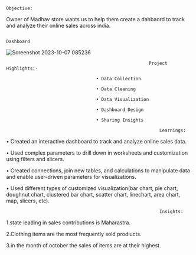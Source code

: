 
                                                                 Objective: 
Owner of Madhav store wants us to help them create a dahbaord to track and analyze their online sales across india.

                                                                  Dashboard
![Screenshot 2023-10-07 085236](https://github.com/venkateshkadari493/Project-Portfolio/assets/144048777/5a8b399b-78f5-4d81-8c03-3fc62da6a04e)
                                               
                                                    

                                                          Project Highlights:-
                                      
                                      • Data Collection
                                      
                                      • Data Cleaning
                                      
                                      • Data Visualization
                                      
                                      • Dashboard Design
                                      
                                      • Sharing Insights

                                                              Learnings:
• Created an interactive dashboard to track and analyze online sales data.

• Used complex parameters to drill down in worksheets and customization using filters and slicers.

• Created connections, join new tables, and calculations to manipulate data and enable user-driven parameters for visualizations.

• Used different types of customized visualization(bar chart, pie chart, doughnut chart, clustered bar chart, scatter chart, linechart, area chart, map, slicers, etc).


                                                              Insights: 
                                              
 1.state leading in sales contributions is Maharastra.
 
 2.Clothing items are the most frequently sold prodiucts.
 
 3.in the month of october the sales of items are at their highest. 

